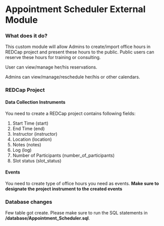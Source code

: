 # Appointment Scheduler External Module
 

### What does it do?
This custom module will allow Admins to create/import office hours in REDCap project and present 
these hours to the public. Public users can reserve these hours for training or consulting.

User can view/manage her/his reservations. 

Admins can view/manage/reschedule her/his or other calendars. 


### REDCap Project

#### Data Collection Instruments
You need to create a REDCap project contains following fields:

1. Start Time (start)
2. End Time (end)
3. Instructor (instructor)
4. Location (location)
5. Notes (notes)
6. Log (log)
7. Number of Participants (number_of_participants)
8. Slot status (slot_status)



#### Events
You need to create type of office hours you need as events. **Make sure to designate the project instrument to the created events**


### Database changes 
Few table got create. Please make sure to run the SQL statements in **/database/Appointment_Scheduler.sql**. 


